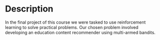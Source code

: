 # Description

In the final project of this course we were tasked to use reinforcement learning to solve practical problems. Our chosen problem involved developing an education content recommender using multi-armed bandits.
